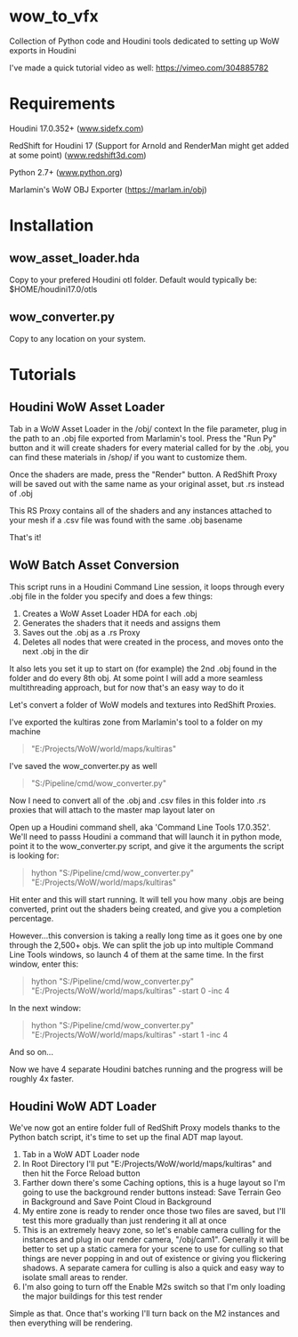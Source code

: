 # wow_to_vfx
Collection of Python code and Houdini tools dedicated to setting up WoW exports in Houdini

I've made a quick tutorial video as well: https://vimeo.com/304885782

# Requirements
Houdini 17.0.352+
(www.sidefx.com)

RedShift for Houdini 17 (Support for Arnold and RenderMan might get added at some point)
(www.redshift3d.com)

Python 2.7+
(www.python.org)

Marlamin's WoW OBJ Exporter
(https://marlam.in/obj)

# Installation
  ## wow_asset_loader.hda
  Copy to your prefered Houdini otl folder. Default would typically be: $HOME/houdini17.0/otls
  ## wow_converter.py
  Copy to any location on your system.
  
# Tutorials
## Houdini WoW Asset Loader
Tab in a WoW Asset Loader in the /obj/ context
In the file parameter, plug in the path to an .obj file exported from Marlamin's tool.
Press the "Run Py" button and it will create shaders for every material called for by the .obj, you can find these materials in /shop/ if you want to customize them.

Once the shaders are made, press the "Render" button.
A RedShift Proxy will be saved out with the same name as your original asset, but .rs instead of .obj

This RS Proxy contains all of the shaders and any instances attached to your mesh if a .csv file was found with the same .obj basename

That's it!
  
## WoW Batch Asset Conversion
This script runs in a Houdini Command Line session, it loops through every .obj file in the folder you specify and does a few things:
1) Creates a WoW Asset Loader HDA for each .obj
2) Generates the shaders that it needs and assigns them
3) Saves out the .obj as a .rs Proxy
4) Deletes all nodes that were created in the process, and moves onto the next .obj in the dir

It also lets you set it up to start on (for example) the 2nd .obj found in the folder and do every 8th obj.
At some point I will add a more seamless multithreading approach, but for now that's an easy way to do it

Let's convert a folder of WoW models and textures into RedShift Proxies.
  
I've exported the kultiras zone from Marlamin's tool to a folder on my machine
>"E:/Projects/WoW/world/maps/kultiras"
  
I've saved the wow_converter.py as well
>"S:/Pipeline/cmd/wow_converter.py"

Now I need to convert all of the .obj and .csv files in this folder into .rs proxies that will attach to the master map layout later on

Open up a Houdini command shell, aka 'Command Line Tools 17.0.352'.
We'll need to passs Houdini a command that will launch it in python mode, point it to the wow_converter.py script, and give it the arguments the script is looking for:
>hython "S:/Pipeline/cmd/wow_converter.py" "E:/Projects/WoW/world/maps/kultiras"

Hit enter and this will start running.
It will tell you how many .objs are being converted, print out the shaders being created, and give you a completion percentage.

However...this conversion is taking a really long time as it goes one by one through the 2,500+ objs.
We can split the job up into multiple Command Line Tools windows, so launch 4 of them at the same time.
In the first window, enter this:
>hython "S:/Pipeline/cmd/wow_converter.py" "E:/Projects/WoW/world/maps/kultiras" -start 0 -inc 4

In the next window:
>hython "S:/Pipeline/cmd/wow_converter.py" "E:/Projects/WoW/world/maps/kultiras" -start 1 -inc 4

And so on...

Now we have 4 separate Houdini batches running and the progress will be roughly 4x faster.

## Houdini WoW ADT Loader
We've now got an entire folder full of RedShift Proxy models thanks to the Python batch script, it's time to set up the final ADT map layout.

1) Tab in a WoW ADT Loader node
2) In Root Directory I'll put "E:/Projects/WoW/world/maps/kultiras" and then hit the Force Reload button
3) Farther down there's some Caching options, this is a huge layout so I'm going to use the background render buttons instead: Save Terrain Geo in Background and Save Point Cloud in Background
4) My entire zone is ready to render once those two files are saved, but I'll test this more gradually than just rendering it all at once
5) This is an extremely heavy zone, so let's enable camera culling for the instances and plug in our render camera, "/obj/cam1". Generally it will be better to set up a static camera for your scene to use for culling so that things are never popping in and out of existence or giving you flickering shadows. A separate camera for culling is also a quick and easy way to isolate small areas to render.
6) I'm also going to turn off the Enable M2s switch so that I'm only loading the major buildings for this test render

Simple as that. Once that's working I'll turn back on the M2 instances and then everything will be rendering.
